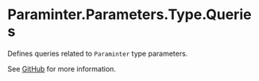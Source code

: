 # Paraminter.Parameters.Type.Queries

Defines queries related to `Paraminter` type parameters.

See [GitHub](https://github.com/Paraminter/Paraminter.Parameters.Type) for more information.